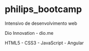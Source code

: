 # philips_bootcamp

Intensivo de desenvolvimento web

Dio Innovation - dio.me

HTML5 - CSS3 - JavaScript - Angular